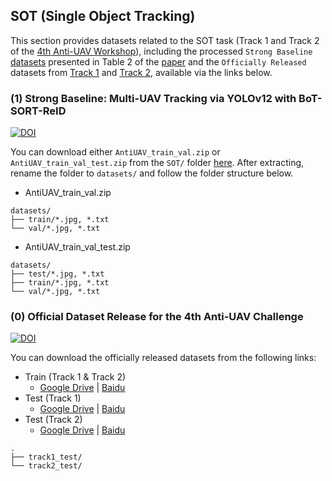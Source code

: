 ## SOT (Single Object Tracking)

This section provides datasets related to the SOT task (Track 1 and Track 2 of the [4th Anti-UAV Workshop](https://anti-uav.github.io/)), including the processed `Strong Baseline` [datasets](https://doi.org/10.5281/zenodo.15203123) presented in Table 2 of the [paper](https://arxiv.org/pdf/2503.17237) and the `Officially Released` datasets from [Track 1](https://codalab.lisn.upsaclay.fr/competitions/21688#participate-get_data) and [Track 2](https://codalab.lisn.upsaclay.fr/competitions/21690#participate), available via the links below.


### (1) Strong Baseline: Multi-UAV Tracking via YOLOv12 with BoT-SORT-ReID

[![DOI](https://zenodo.org/badge/DOI/10.5281/zenodo.15203123.svg)](https://doi.org/10.5281/zenodo.15203123)

You can download either `AntiUAV_train_val.zip` or `AntiUAV_train_val_test.zip` from the `SOT/` folder [here](https://doi.org/10.5281/zenodo.15203123). After extracting, rename the folder to `datasets/` and follow the folder structure below.

- AntiUAV_train_val.zip

```
datasets/
├── train/*.jpg, *.txt
└── val/*.jpg, *.txt
```

- AntiUAV_train_val_test.zip

```
datasets/
├── test/*.jpg, *.txt
├── train/*.jpg, *.txt
└── val/*.jpg, *.txt
```


### (0) Official Dataset Release for the 4th Anti-UAV Challenge

[![DOI](https://zenodo.org/badge/DOI/10.5281/zenodo.15103888.svg)](https://doi.org/10.5281/zenodo.15103888)

You can download the officially released datasets from the following links:

- Train (Track 1 & Track 2)
    - [Google Drive](https://drive.google.com/drive/folders/1hEGq14WnfPstYrI_9OgscR1VsWc5_XDl) | [Baidu](https://pan.baidu.com/s/1rtZ_PkYX__Bt2O5MgTj1tg?pwd=CVPR)
- Test (Track 1)
    - [Google Drive](https://drive.google.com/drive/folders/1qkUeglLk9-OXniIUVh1r7OljDLwDNhBs?usp=sharing) | [Baidu](https://pan.baidu.com/s/13HFq5P0gWrdlBerFZBKbuA?pwd=cvpr)
- Test (Track 2)
    - [Google Drive](https://drive.google.com/drive/folders/1qkUeglLk9-OXniIUVh1r7OljDLwDNhBs?usp=sharing) | [Baidu](https://pan.baidu.com/s/1s7KkyjgXP1v495EULqwoew?pwd=cvpr)

```
.
├── track1_test/
└── track2_test/
```